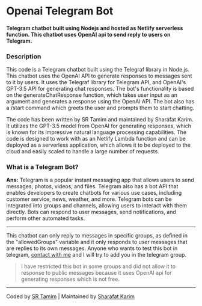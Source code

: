 # Openai Telegram Bot

#### Telegram chatbot built using Nodejs and hosted as Netlify serverless function. This chatbot uses OpenAI api to send reply to users on Telegram.

### Description
This code is a Telegram chatbot built using the Telegraf library in Node.js. This chatbot uses the OpenAI API to generate responses to messages sent to it by users. It uses the Telegraf library for Telegram API, and OpenAI's GPT-3.5 API for generating chat responses. The bot's functionality is based on the generateChatResponse function, which takes user input as an argument and generates a response using the OpenAI API. The bot also has a /start command which greets the user and prompts them to start chatting.


The code has been written by SR Tamim and maintained by Sharafat Karim. It utilizes the GPT-3.5 model from OpenAI for generating responses, which is known for its impressive natural language processing capabilities. The code is designed to work with as an Netlify Lambda function and can be deployed as a serverless application, which allows it to be deployed to the cloud and easily scaled to handle a large number of requests.

### What is a Telegram Bot?
**Ans:** Telegram is a popular instant messaging app that allows users to send messages, photos, videos, and files. Telegram also has a bot API that enables developers to create chatbots for various use cases, including customer service, news, weather, and more. Telegram bots can be integrated into groups and channels, allowing users to interact with them directly. Bots can respond to user messages, send notifications, and perform other automated tasks.

---

This chatbot can only reply to messages in specific groups, as defined in the "allowedGroups" variable and it only responds to user messages that are replies to its own messages. Anyone who wants to test this bot in telegram, [contact with me](https://sr-tamim.vercel.app/contact) and I will try to add you in the telegram group.

> I have restricted this bot in some groups and did not allow it to response to public messages because it uses OpenAI api for generating responses which is not free.

------

Coded by [SR Tamim](https://sr-tamim.vercel.app)
|
Maintained by [Sharafat Karim](https://github.com/SharafatKarim)
